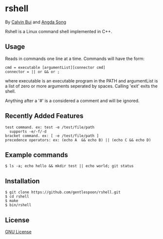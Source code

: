 # rshell
By [Calvin Bui](https://github.com/cbui005/) and [Angda Song](https://github.com/gentlespoon/)

Rshell is a Linux command shell implemented in C++.

## Usage
Reads in commands one line at a time. Commands will have the form: 
```
cmd = executable [argumentList][connector cmd]
connector = || or && or ;
```
where executable is an executable program in the PATH and argumentList is a list of zero or more arguments seperated by spaces.
Calling 'exit' exits the shell.

Anything after a '#' is a considered a comment and will be ignored.
## Recently Added Features
```
test command. ex: test -e /test/file/path
  supports -e/-f/-d
bracket command. ex: [ -e /test/file/path ]
precedence operators: ex: (echo A  && echo B) || (echo C && echo D)
```
## Example commands
```
$ ls -a; echo hello && mkdir test || echo world; git status
```

## Installation
```
$ git clone https://github.com/gentlespoon/rshell.git
$ cd rshell
$ make
$ bin/rshell
```

## License
[GNU License](https://github.com/gentlespoon/rshell/blob/exec/LICENSE)
